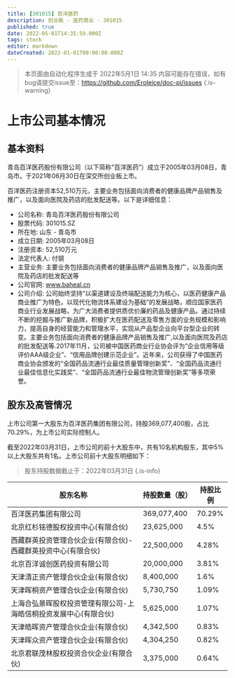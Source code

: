 ```yaml
---
title: [301015] 百洋医药
description: 创业板 - 医药商业 - 301015
published: true
date: 2022-05-01T14:35:59.000Z
tags: stock
editor: markdown
dateCreated: 2022-01-01T00:00:00.000Z
---
```


> 本页面由自动化程序生成于 2022年5月1日 14:35
> 内容可能存在错误，如有bug请提交issue至：https://github.com/Eroleice/doc-pi/issues
{.is-warning}

# 上市公司基本情况

## 基本资料

青岛百洋医药股份有限公司（以下简称“百洋医药”）成立于2005年03月08日，青岛市。于2021年06月30日在深交所创业板上市。

百洋医药注册资本52,510万元，主要业务包括面向消费者的健康品牌产品销售及推广，以及面向医院及药店的批发配送等。以下是详细信息：

- 公司名称: 青岛百洋医药股份有限公司
- 股票代码: 301015.SZ
- 所在地: 山东 - 青岛市
- 成立日期: 2005年03月08日
- 注册资本: 52,510万元
- 法定代表人: 付钢
- 主营业务: 主要业务包括面向消费者的健康品牌产品销售及推广，以及面向医院及药店的批发配送等
- 公司官网: www.baheal.cn
- 公司介绍: 公司始终坚持“以渠道建设及终端配送能力为核心，以医药健康产品商业推广为特色，以现代化物流体系建设为基础”的发展战略，顺应国家医药商业行业发展战略，为广大消费者提供质优价廉的药品及健康产品。通过持续不断的挖掘与推广新品牌，积极扩大在医药配送及零售方面的业务规模和影响力，提高自身的经营能力和管理水平，实现从产品型企业向平台型企业的转变。主要业务包括面向消费者的健康品牌产品销售及推广,以及面向医院及药店的批发配送等.2017年11月，公司被中国医药商业行业协会评为“企业信用等级评价AAA级企业”、“信用品牌创建示范企业”。近年来，公司获得了中国医药商业协会颁发的“全国药品流通行业最佳质量管理创新奖”、“全国药品流通行业最佳信息化实践奖”、“全国药品流通行业最佳物流管理创新奖”等多项荣誉。


## 股东及高管情况

上市公司第一大股东为百洋医药集团有限公司，持股369,077,400股，占比70.29%，为上市公司实际控制人。

截至2022年03月31日，上市公司的前十大股东中，共有10名机构股东，其中5%以上大股东共有1名。上市公司前十大股东明细如下：

> 股东持股数据截止于：2022年03月31日
{.is-info}

| 股东名称 | 持股数量（股） | 持股比例 |
| --- | --- | --- |
| 百洋医药集团有限公司 | 369,077,400 | 70.29% |
| 北京红杉铭德股权投资中心(有限合伙) | 23,625,000 | 4.5% |
| 西藏群英投资管理合伙企业(有限合伙)-西藏群英投资中心(有限合伙) | 22,500,000 | 4.28% |
| 北京百洋诚创医药投资有限公司 | 20,000,000 | 3.81% |
| 天津清正资产管理合伙企业(有限合伙) | 8,400,000 | 1.6% |
| 天津晖桐资产管理合伙企业(有限合伙) | 5,730,750 | 1.09% |
| 上海合弘景晖股权投资管理有限公司-上海皓信桐投资发展中心(有限合伙) | 5,625,000 | 1.07% |
| 天津皓晖资产管理合伙企业(有限合伙) | 4,342,500 | 0.83% |
| 天津晖众资产管理合伙企业(有限合伙) | 4,304,250 | 0.82% |
| 北京君联茂林股权投资合伙企业(有限合伙) | 3,375,000 | 0.64% |




